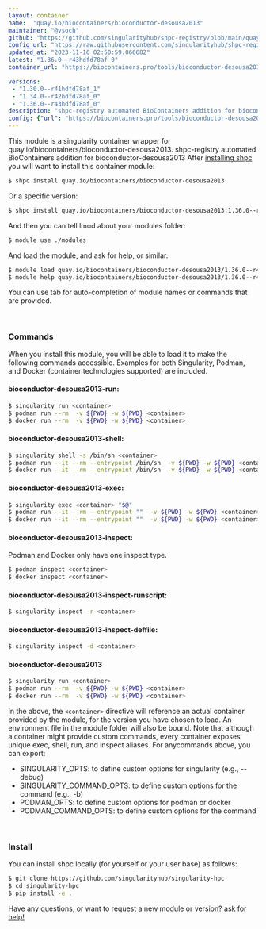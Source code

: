 ```yaml
---
layout: container
name:  "quay.io/biocontainers/bioconductor-desousa2013"
maintainer: "@vsoch"
github: "https://github.com/singularityhub/shpc-registry/blob/main/quay.io/biocontainers/bioconductor-desousa2013/container.yaml"
config_url: "https://raw.githubusercontent.com/singularityhub/shpc-registry/main/quay.io/biocontainers/bioconductor-desousa2013/container.yaml"
updated_at: "2023-11-16 02:50:59.066682"
latest: "1.36.0--r43hdfd78af_0"
container_url: "https://biocontainers.pro/tools/bioconductor-desousa2013"

versions:
 - "1.30.0--r41hdfd78af_1"
 - "1.34.0--r42hdfd78af_0"
 - "1.36.0--r43hdfd78af_0"
description: "shpc-registry automated BioContainers addition for bioconductor-desousa2013"
config: {"url": "https://biocontainers.pro/tools/bioconductor-desousa2013", "maintainer": "@vsoch", "description": "shpc-registry automated BioContainers addition for bioconductor-desousa2013", "latest": {"1.36.0--r43hdfd78af_0": "sha256:9da3f8bf5987c8fc66d817dec9290fd20188bf160e773863f19cd0ca77230f71"}, "tags": {"1.30.0--r41hdfd78af_1": "sha256:dd42fe45abc7f0acb1643bd78863588004e3867a2ef32f80b666053de38baf0b", "1.34.0--r42hdfd78af_0": "sha256:86c13f86722a10dd4f1af67d78cf8206ed705be4c57d32dcd8261510a05f31a8", "1.36.0--r43hdfd78af_0": "sha256:9da3f8bf5987c8fc66d817dec9290fd20188bf160e773863f19cd0ca77230f71"}, "docker": "quay.io/biocontainers/bioconductor-desousa2013"}
---
```


This module is a singularity container wrapper for quay.io/biocontainers/bioconductor-desousa2013.
shpc-registry automated BioContainers addition for bioconductor-desousa2013
After [installing shpc](#install) you will want to install this container module:


```bash
$ shpc install quay.io/biocontainers/bioconductor-desousa2013
```

Or a specific version:

```bash
$ shpc install quay.io/biocontainers/bioconductor-desousa2013:1.36.0--r43hdfd78af_0
```

And then you can tell lmod about your modules folder:

```bash
$ module use ./modules
```

And load the module, and ask for help, or similar.

```bash
$ module load quay.io/biocontainers/bioconductor-desousa2013/1.36.0--r43hdfd78af_0
$ module help quay.io/biocontainers/bioconductor-desousa2013/1.36.0--r43hdfd78af_0
```

You can use tab for auto-completion of module names or commands that are provided.

<br>

### Commands

When you install this module, you will be able to load it to make the following commands accessible.
Examples for both Singularity, Podman, and Docker (container technologies supported) are included.

#### bioconductor-desousa2013-run:

```bash
$ singularity run <container>
$ podman run --rm  -v ${PWD} -w ${PWD} <container>
$ docker run --rm  -v ${PWD} -w ${PWD} <container>
```

#### bioconductor-desousa2013-shell:

```bash
$ singularity shell -s /bin/sh <container>
$ podman run --it --rm --entrypoint /bin/sh  -v ${PWD} -w ${PWD} <container>
$ docker run --it --rm --entrypoint /bin/sh  -v ${PWD} -w ${PWD} <container>
```

#### bioconductor-desousa2013-exec:

```bash
$ singularity exec <container> "$@"
$ podman run --it --rm --entrypoint ""  -v ${PWD} -w ${PWD} <container> "$@"
$ docker run --it --rm --entrypoint ""  -v ${PWD} -w ${PWD} <container> "$@"
```

#### bioconductor-desousa2013-inspect:

Podman and Docker only have one inspect type.

```bash
$ podman inspect <container>
$ docker inspect <container>
```

#### bioconductor-desousa2013-inspect-runscript:

```bash
$ singularity inspect -r <container>
```

#### bioconductor-desousa2013-inspect-deffile:

```bash
$ singularity inspect -d <container>
```



#### bioconductor-desousa2013

```bash
$ singularity run <container>
$ podman run --rm  -v ${PWD} -w ${PWD} <container>
$ docker run --rm  -v ${PWD} -w ${PWD} <container>
```


In the above, the `<container>` directive will reference an actual container provided
by the module, for the version you have chosen to load. An environment file in the
module folder will also be bound. Note that although a container
might provide custom commands, every container exposes unique exec, shell, run, and
inspect aliases. For anycommands above, you can export:

 - SINGULARITY_OPTS: to define custom options for singularity (e.g., --debug)
 - SINGULARITY_COMMAND_OPTS: to define custom options for the command (e.g., -b)
 - PODMAN_OPTS: to define custom options for podman or docker
 - PODMAN_COMMAND_OPTS: to define custom options for the command

<br>

### Install

You can install shpc locally (for yourself or your user base) as follows:

```bash
$ git clone https://github.com/singularityhub/singularity-hpc
$ cd singularity-hpc
$ pip install -e .
```

Have any questions, or want to request a new module or version? [ask for help!](https://github.com/singularityhub/singularity-hpc/issues)